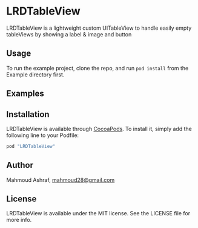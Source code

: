 # LRDTableView
LRDTableView is a lightweight custom UITableView to handle easily empty tableViews by showing a label & image and button

## Usage

To run the example project, clone the repo, and run `pod install` from the Example directory first.

## Examples
<!--### Adding sections and rows:-->
<!--```Swift-->
<!--// Create LRDTableView-->
<!--self.LRDTableView = LRDTableView(tableView:self.tableView)-->
<!---->
<!--// Create and add the section-->
<!--let tableSection = TableSection()-->
<!--tableSection.headerTitle = "Section title"-->
<!--tableSection.headerHeight = 30-->
<!--self.LRDTableView.addSection(tableSection)-->
<!---->
<!--// Create and add the row-->
<!--let tableRow = TableRow(cellIdentifier:"MyCell") // Cell identifier is either the reuse identifier of a reusable cell, or name of an XIB file that contains one and only one UITableViewCell object-->
<!--tableRow.userObject = "My tag" // Optional <AnyObject> property to identify the row later-->
<!--tableSection.addRow(tableRow)-->
<!--```-->
<!---->
<!--### Configuring the rows-->
<!--```Swift-->
<!--tableRow.configureCell {-->
<!--cell in-->
<!--let label = cell.viewWithTag(1) as! UILabel-->
<!--label.text = "Custom text"-->
<!--}-->
<!--```-->
<!---->
<!--### Selection handler-->
<!--```Swift-->
<!--tableRow.onSelect {-->
<!--row in-->
<!--NSLog("selected row \(row.userObject)")-->
<!--}-->
<!--```-->
<!---->
<!--### Adding, inserting and removing rows-->
<!--```Swift-->
<!--// Adding multiple rows-->
<!--tableSection.addRows(arrayOfRows) // IMPORTANT: Notice that this performs much faster than inserting a bunch of rows one by one in a loop-->
<!--// Insert a row at an index-->
<!--tableSection.insertRow(newRow, atIndex:0)-->
<!--// Remove a row-->
<!--tableSection.removeRow(tableRow)-->
<!--// Remove multiple rows-->
<!--tableSection.removeRows(arrayOfRows) // IMPORTANT: Notice that this performs much faster than removing a bunch of rows one by one in a loop-->
<!--// Removing all rows-->
<!--tableSection.removeAllRows()-->
<!--```-->
<!---->
<!--### Inserting removing sections-->
<!--```Swift-->
<!--// Insert a section at an index-->
<!--LRDTableView.insertSection(newSection, atIndex:0)-->
<!--// Remove section-->
<!--LRDTableView.removeSection(tableSection)-->
<!--// Remove all sections-->
<!--LRDTableView.removeAllSections()-->
<!--```-->
<!---->
<!--### Cell with custom sub class-->
<!--```Swift-->
<!--tableRow.configureCell {-->
<!--cell in-->
<!--let myCustomCell = cell as! MyCustomCell-->
<!--myCustomCell.setTitle("Custom title")-->
<!--}-->
<!--```-->
<!---->
<!--### Custom section header views-->
<!--```Swift-->
<!--let customHeaderView = UIView() // Can be any UIView or subclass instance-->
<!--tableSection.headerView = customHeaderView-->
<!--tableSection.headerHeight = customHeaderView.frame.size.height-->
<!--```-->
<!---->
<!--### Custom row height-->
<!--```Swift-->
<!--tableRow.height = Float(90)-->
<!--```-->
<!---->
<!--### Custom row height with closure-->
<!--```Swift-->
<!--tableRow.configureHeight {-->
<!--return 100-->
<!--}-->
<!--```-->
<!---->
<!--### Row animation for adding, inserting and removing rows-->
<!--```Swift-->
<!--tableSection.rowAnimation = UITableRowAnimation.Right-->
<!--tableSection.addRow(newRow)-->
<!--```-->
<!---->
<!--### Section animation for adding, inserting and removing sections-->
<!--```Swift-->
<!--LRDTableView.sectionAnimation = UITableRowAnimation.Fade-->
<!--LRDTableView.addSection(newSection)-->
<!--```-->

## Installation
LRDTableView is available through [CocoaPods](http://cocoapods.org). To install
it, simply add the following line to your Podfile:

```ruby
pod "LRDTableView"
```

## Author
Mahmoud Ashraf, mahmoud28@gmail.com

## License
LRDTableView is available under the MIT license. See the LICENSE file for more info.
